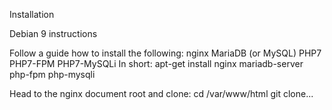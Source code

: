 Installation

Debian 9 instructions

Follow a guide how to install the following:
nginx
MariaDB (or MySQL)
PHP7
PHP7-FPM
PHP7-MySQLi
In short: apt-get install nginx mariadb-server php-fpm php-mysqli

Head to the nginx document root and clone:
cd /var/www/html
git clone...
